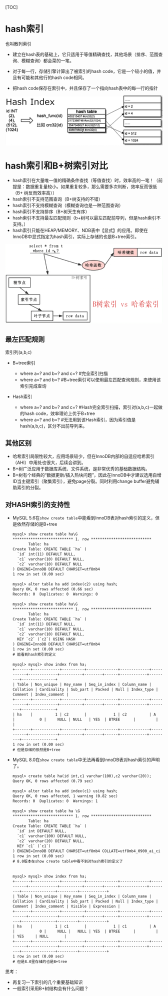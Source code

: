 [TOC] 

# hash索引

也叫散列索引

- 建立在hash表的基础上，它只适用于等值精确查找，其他场景（排序、范围查询、模糊查询）都会菜的一笔。

- 对于每一行，存储引擎计算出了被索引的hash code，它是一个较小的值，并且有可能和其他行的hash code相同。

- 把hash code保存在索引中，并且保存了一个指向hash表中的每一行的指针



![ ](.pics/hash索引.png) 

 

 

# hash索引和B+树索引对比

- hash索引在大量唯一值的精确条件查找（等值查找）时，效率高的一笔！（前提是：数据重复量较小。如果重复较多，那么需要多次判断，效率反而很低（B+ 树反而效率高））
- hash索引不支持范围查询（B+树支持的不错）
- hash索引不支持模糊查询（模糊查询也是一种范围查询）
- hash索引不支持排序（B+树天生有序）
- hash索引不支持最左匹配规则（b+树可以最左匹配前导列，但是hash索引不支持。）
- hash索引只能在HEAP/MEMORY、NDB表中【显式】的应用。即使在InnoDB中显式指定为hash索引，实际上存储的也是B+tree索引。

 

![ ](.pics/B树索引和hash索引.png)

 

## 最左匹配规则

索引列(a,b,c)

- B+tree索引

  - where a=? and b=? and c=?  #完全索引扫描
  - where a=? and b=? #B+tree索引可以使用最左匹配查询规则，来使用该索引完成查询

- Hash索引

  - where a=? and b=? and c=?  #Hash完全索引扫描，索引对(a,b,c)一起做的hash code，效率理论上优于B+tree
  - where a=? and b=?  #无法用到该Hash索引，因为索引值是hash(a,b,c)，区分不出前导列来。

 



## 其他区别

- 哈希索引局限性较大，应用场景较少，但在InnoDB内部的自适应哈希索引（AHI）中用处也很大，后续会讲到。
- B+树广泛应用于数据库系统、文件系统，是非常优秀的基础数据结构。
- B+树有个经典的“数据更新/插入热块问题”，因此在InnoDB中才建议选用自增ID当主键索引（聚集索引），避免page分裂。同时利用change buffer避免辅助索引的分裂。

 

##  对HASH索引的支持性

- MySQL 5.6在`show create table`中能看到InnoDB表对hash索引的定义，但是依然存储的是B+tree

  ```
  mysql> show create table ha\G
  *************************** 1. row ***************************
         Table: ha
  Create Table: CREATE TABLE `ha` (
    `id` int(11) DEFAULT NULL,
    `c1` varchar(10) DEFAULT NULL,
    `c2` varchar(10) DEFAULT NULL
  ) ENGINE=InnoDB DEFAULT CHARSET=utf8mb4
  1 row in set (0.00 sec)
  
  mysql> alter table ha add index(c2) using hash;
  Query OK, 0 rows affected (0.66 sec)
  Records: 0  Duplicates: 0  Warnings: 0
  
  mysql> show create table ha\G
  *************************** 1. row ***************************
         Table: ha
  Create Table: CREATE TABLE `ha` (
    `id` int(11) DEFAULT NULL,
    `c1` varchar(10) DEFAULT NULL,
    `c2` varchar(10) DEFAULT NULL,
    KEY `c2` (`c2`) USING HASH
  ) ENGINE=InnoDB DEFAULT CHARSET=utf8mb4
  1 row in set (0.00 sec)
  # 能看到hash索引的定义
  
  mysql> mysql> show index from ha;
  +-------+------------+----------+--------------+-------------+-----------+-------------+----------+--------+------+------------+---------+---------------+
  | Table | Non_unique | Key_name | Seq_in_index | Column_name | Collation | Cardinality | Sub_part | Packed | Null | Index_type | Comment | Index_comment |
  +-------+------------+----------+--------------+-------------+-----------+-------------+----------+--------+------+------------+---------+---------------+
  | ha    |          1 | c2       |            1 | c2          | A         |           0 |     NULL | NULL   | YES  | BTREE      |         |               |
  +-------+------------+----------+--------------+-------------+-----------+-------------+----------+--------+------+------------+---------+---------------+
  1 row in set (0.00 sec)
  # 但是存储的依然是B+tree
  ```

  

- MySQL 8.0在`show create table`中无法再看到InnoDB表对hash索引的声明了。

  ```
  mysql> create table ha(id int,c1 varchar(100),c2 varchar(20));
  Query OK, 0 rows affected (0.79 sec)
  
  mysql> alter table ha add index(c1) using hash;
  Query OK, 0 rows affected, 1 warning (0.82 sec)
  Records: 0  Duplicates: 0  Warnings: 1
  
  mysql> show create table ha \G
  *************************** 1. row ***************************
         Table: ha
  Create Table: CREATE TABLE `ha` (
    `id` int DEFAULT NULL,
    `c1` varchar(100) DEFAULT NULL,
    `c2` varchar(20) DEFAULT NULL,
    KEY `c1` (`c1`)
  ) ENGINE=InnoDB DEFAULT CHARSET=utf8mb4 COLLATE=utf8mb4_0900_ai_ci
  1 row in set (0.00 sec)
  # 8.0版本在show create table中看不到对hash索引的定义了
  
  
  mysql> mysql> show index from ha;
  +-------+------------+----------+--------------+-------------+-----------+-------------+----------+--------+------+------------+---------+---------------+---------+------------+
  | Table | Non_unique | Key_name | Seq_in_index | Column_name | Collation | Cardinality | Sub_part | Packed | Null | Index_type | Comment | Index_comment | Visible | Expression |
  +-------+------------+----------+--------------+-------------+-----------+-------------+----------+--------+------+------------+---------+---------------+---------+------------+
  | ha    |          1 | c1       |            1 | c1          | A         |           0 |     NULL |   NULL | YES  | BTREE      |         |               | YES     | NULL       |
  +-------+------------+----------+--------------+-------------+-----------+-------------+----------+--------+------+------------+---------+---------------+---------+------------+
  1 row in set (0.00 sec)
  # 但是8.0里存储的也是B+tree
  ```



思考：

- 再复习一下索引的几个重要基础知识
- 一般索引采用B+树结构会有什么问题？

